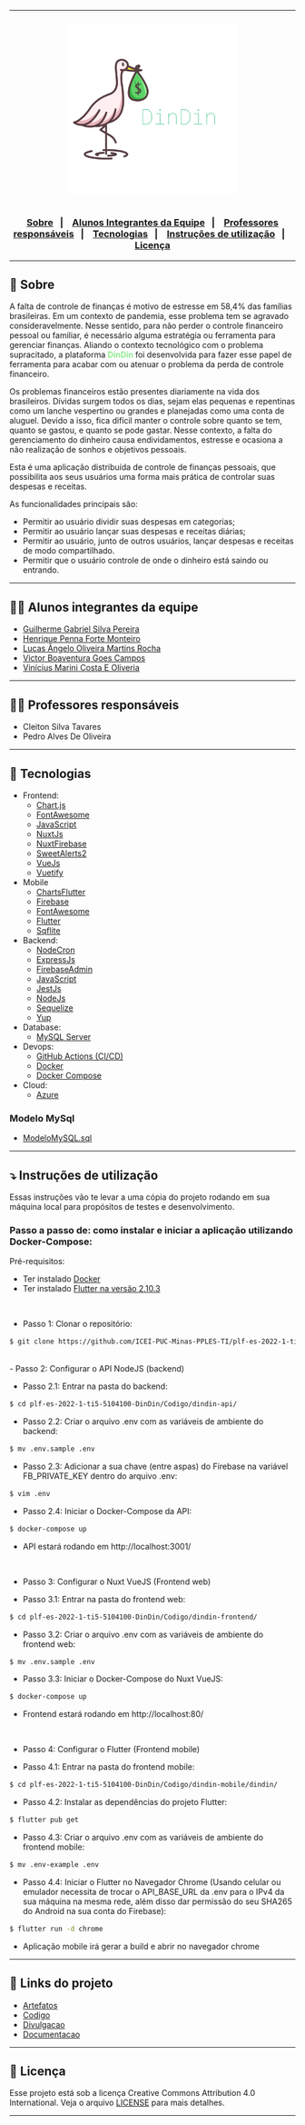 <hr>

<h3 align="center">
    <img width="300px" src="./Artefatos/Imagens/logo.svg">
    <br><br>
    <p align="center">
      <a href="#-sobre">Sobre</a>&nbsp;&nbsp;&nbsp;|&nbsp;&nbsp;&nbsp;
      <a href="#-alunos-integrantes-da-equipe">Alunos Integrantes da Equipe</a>&nbsp;&nbsp;&nbsp;|&nbsp;&nbsp;&nbsp;
      <a href="#-professores-responsáveis">Professores responsáveis</a>&nbsp;&nbsp;&nbsp;|&nbsp;&nbsp;&nbsp;
      <a href="#-tecnologias">Tecnologias</a>&nbsp;&nbsp;&nbsp;|&nbsp;&nbsp;&nbsp;
      <a href="#-instruções-de-utilização">Instruções de utilização</a>&nbsp;&nbsp;&nbsp;|&nbsp;&nbsp;&nbsp;
      <a href="#-licença">Licença</a>
  </p>
</h3>

<hr>

## 🔖 Sobre

A falta de controle de finanças é motivo de estresse em 58,4% das famílias brasileiras. Em um contexto de pandemia, esse problema tem se agravado consideravelmente. Nesse sentido, para não perder o controle financeiro pessoal ou familiar, é necessário alguma estratégia ou ferramenta para gerenciar finanças. Aliando o contexto tecnológico com o problema supracitado, a plataforma <strong style="color: lightgreen"> DinDin </strong> foi desenvolvida para fazer esse papel de ferramenta para acabar com ou atenuar o problema da perda de controle financeiro.

Os problemas financeiros estão presentes diariamente na vida dos brasileiros. Dívidas surgem todos os dias, sejam elas pequenas e repentinas como um lanche vespertino ou grandes e planejadas como uma conta de aluguel. Devido a isso, fica difícil manter o controle sobre quanto se tem, quanto se gastou, e quanto se pode gastar. Nesse contexto, a falta do gerenciamento do dinheiro causa endividamentos, estresse e ocasiona a não realização de sonhos e objetivos pessoais.

Esta é uma aplicação distribuída de controle de finanças pessoais, que possibilita aos seus usuários uma forma mais prática de controlar suas despesas e receitas.

As funcionalidades principais são:
- Permitir ao usuário dividir suas despesas em categorias;
- Permitir ao usuário lançar suas despesas e receitas diárias;
- Permitir ao usuário, junto de outros usuários, lançar despesas e receitas de modo compartilhado.
- Permitir que o usuário controle de onde o dinheiro está saindo ou entrando.

---

## 👨‍💻 Alunos integrantes da equipe

* [Guilherme Gabriel Silva Pereira](https://github.com/guizombas)
* [Henrique Penna Forte Monteiro](https://github.com/Henrikkee)
* [Lucas Ângelo Oliveira Martins Rocha](https://lucasangelo.com)
* [Victor Boaventura Goes Campos](https://github.com/777-victor)
* [Vinícius Marini Costa E Oliveria](https://github.com/marinisz)

---

## 👩‍🏫 Professores responsáveis

* Cleiton Silva Tavares
* Pedro Alves De Oliveira

---

## 🚀 Tecnologias

- Frontend:
  - [Chart.js](https://www.chartjs.org/)
  - [FontAwesome](https://fontawesome.com/)
  - [JavaScript](https://www.javascript.com/)
  - [NuxtJs](https://nuxtjs.org/)
  - [NuxtFirebase](https://firebase.nuxtjs.org/service-options/auth/)
  - [SweetAlerts2](https://sweetalert2.github.io/)
  - [VueJs](https://vuejs.org/)
  - [Vuetify](https://vuetifyjs.com/en/)
- Mobile
  - [ChartsFlutter ](https://pub.dev/packages/charts_flutter)
  - [Firebase](https://pub.dev/packages/firebase_auth)
  - [FontAwesome](https://fontawesome.com/)
  - [Flutter](https://flutter.dev/)
  - [Sqflite](https://pub.dev/packages/sqflite)
- Backend:
  - [NodeCron](https://www.npmjs.com/package/node-cron)
  - [ExpressJs](https://expressjs.com/)
  - [FirebaseAdmin](https://firebase.google.com/support/release-notes/admin/node)
  - [JavaScript](https://www.javascript.com/)
  - [JestJs](https://jestjs.io/)
  - [NodeJs](https://nodejs.org/)
  - [Sequelize](https://sequelize.org/)
  - [Yup](https://github.com/jquense/yup)
- Database:
  - [MySQL Server](https://www.mysql.com/)
- Devops:
  - [GitHub Actions (CI/CD)](https://github.com/features/actions)
  - [Docker](https://www.docker.com/)
  - [Docker Compose](https://docs.docker.com/compose/)
- Cloud:
  - [Azure](https://azure.microsoft.com/) 

### Modelo MySql
- [ModeloMySQL.sql](./Artefatos/BancoDeDados/model.mwb)

---

## ⤵ Instruções de utilização

Essas instruções vão te levar a uma cópia do projeto rodando em sua máquina local para propósitos de testes e desenvolvimento.

### Passo a passo de: como instalar e iniciar a aplicação utilizando Docker-Compose:

Pré-requisitos:
- Ter instalado [Docker](https://docs.docker.com/engine/install/ubuntu/)
- Ter instalado [Flutter na versão 2.10.3](https://docs.flutter.dev/development/tools/sdk/releases?tab=linux)

<br>

- Passo 1: Clonar o repositório:
```bash
$ git clone https://github.com/ICEI-PUC-Minas-PPLES-TI/plf-es-2022-1-ti5-5104100-DinDin
```

<br>
- Passo 2: Configurar o API NodeJS (backend)

- Passo 2.1: Entrar na pasta do backend:
```bash
$ cd plf-es-2022-1-ti5-5104100-DinDin/Codigo/dindin-api/
```

- Passo 2.2: Criar o arquivo .env com as variáveis de ambiente do backend:
```bash
$ mv .env.sample .env
```

- Passo 2.3: Adicionar a sua chave (entre aspas) do Firebase na variável FB_PRIVATE_KEY dentro do arquivo .env:
```bash
$ vim .env
```

- Passo 2.4: Iniciar o Docker-Compose da API:
```bash
$ docker-compose up
```

- API estará rodando em http://localhost:3001/

<br>

- Passo 3: Configurar o Nuxt VueJS (Frontend web)

- Passo 3.1: Entrar na pasta do frontend web:
```bash
$ cd plf-es-2022-1-ti5-5104100-DinDin/Codigo/dindin-frontend/
```

- Passo 3.2: Criar o arquivo .env com as variáveis de ambiente do frontend web:
```bash
$ mv .env.sample .env
```

- Passo 3.3: Iniciar o Docker-Compose do Nuxt VueJS:
```bash
$ docker-compose up
```

- Frontend estará rodando em http://localhost:80/

<br>

- Passo 4: Configurar o Flutter (Frontend mobile)

- Passo 4.1: Entrar na pasta do frontend mobile:
```bash
$ cd plf-es-2022-1-ti5-5104100-DinDin/Codigo/dindin-mobile/dindin/
```

- Passo 4.2: Instalar as dependências do projeto Flutter:
```bash
$ flutter pub get
```

- Passo 4.3: Criar o arquivo .env com as variáveis de ambiente do frontend mobile:
```bash
$ mv .env-example .env
```

- Passo 4.4: Iniciar o Flutter no Navegador Chrome (Usando celular ou emulador necessita de trocar o API_BASE_URL da .env para o IPv4 da sua máquina na mesma rede, além disso dar permissão do seu SHA265 do Android na sua conta do Firebase):
```bash
$ flutter run -d chrome
```

- Aplicação mobile irá gerar a build e abrir no navegador chrome

---

## 🔗 Links do projeto

- [Artefatos](Artefatos)
- [Codigo](Codigo)
- [Divulgacao](Divulgacao)
- [Documentacao](Documentacao)

---

## 📝 Licença

Esse projeto está sob a licença Creative Commons Attribution 4.0 International. Veja o arquivo [LICENSE](LICENSE) para mais detalhes.

---
